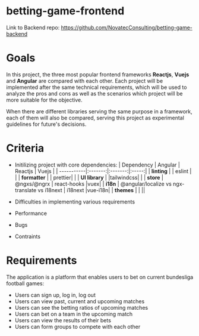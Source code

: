 # betting-game-frontend

Link to Backend repo: https://github.com/NovatecConsulting/betting-game-backend

# Goals

In this project, the three most popular frontend frameworks **Reactjs**, **Vuejs** and **Angular** are compared with each other. Each project will be implemented after the same technical requirements, which will be used to analyze the pros and cons as well as the scenarios which project will be more suitable for the objective.

When there are different libraries serving the same purpose in a framework, each of them will also be compared, serving this project as experimental guidelines for future's decisions.

# Criteria

- Initilizing project with core dependencies:
  | Dependency | Angular | Reactjs | Vuejs |
  | -----------|:-------:|:-------:|:-----:|
  | **linting** | | eslint | |
  | **formatter** | | prettier| |
  | **UI library** | |tailwindcss| |
  | **store** | @ngxs/@ngrx | react-hooks |vuex|
  | **i18n** | @angular/localize vs ngx-translate vs i18next | i18next |vue-i18n|
  | **themes** | | ||

- Difficulties in implementing various requirements
- Performance
- Bugs
- Contraints

# Requirements

The application is a platform that enables users to bet on current bundesliga football games:

- Users can sign up, log in, log out
- Users can view past, current and upcoming matches
- Users can see the betting ratios of upcoming matches
- Users can bet on a team in the upcoming match
- Users can view the results of their bets
- Users can form groups to compete with each other
